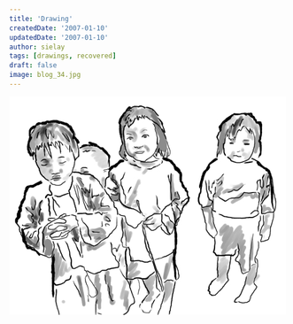 ```yaml
---
title: 'Drawing'
createdDate: '2007-01-10'
updatedDate: '2007-01-10'
author: sielay
tags: [drawings, recovered]
draft: false
image: blog_34.jpg
---
```


![](blog_34.jpg)
